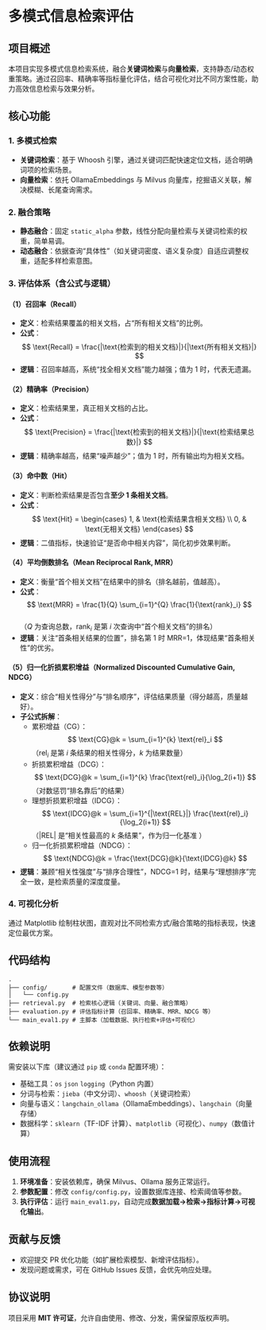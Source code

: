 # 多模式信息检索评估

## 项目概述  
本项目实现多模式信息检索系统，融合**关键词检索**与**向量检索**，支持静态/动态权重策略。通过召回率、精确率等指标量化评估，结合可视化对比不同方案性能，助力高效信息检索与效果分析。

## 核心功能  
### 1. 多模式检索  
- **关键词检索**：基于 Whoosh 引擎，通过关键词匹配快速定位文档，适合明确词项的检索场景。  
- **向量检索**：依托 OllamaEmbeddings 与 Milvus 向量库，挖掘语义关联，解决模糊、长尾查询需求。  

### 2. 融合策略  
- **静态融合**：固定 `static_alpha` 参数，线性分配向量检索与关键词检索的权重，简单易调。  
- **动态融合**：依据查询“具体性”（如关键词密度、语义复杂度）自适应调整权重，适配多样检索意图。  

### 3. 评估体系（含公式与逻辑）  
#### （1）召回率（Recall）  
- **定义**：检索结果覆盖的相关文档，占“所有相关文档”的比例。  
- **公式**：  
  $$ \text{Recall} = \frac{|\text{检索到的相关文档}|}{|\text{所有相关文档}|} $$  
- **逻辑**：召回率越高，系统“找全相关文档”能力越强；值为 1 时，代表无遗漏。  

#### （2）精确率（Precision）  
- **定义**：检索结果里，真正相关文档的占比。  
- **公式**：  
  $$ \text{Precision} = \frac{|\text{检索到的相关文档}|}{|\text{检索结果总数}|} $$  
- **逻辑**：精确率越高，结果“噪声越少”；值为 1 时，所有输出均为相关文档。  

#### （3）命中数（Hit）  
- **定义**：判断检索结果是否包含**至少 1 条相关文档**。  
- **公式**：  
  $$ \text{Hit} = \begin{cases} 1, & \text{检索结果含相关文档} \\ 0, & \text{无相关文档} \end{cases} $$  
- **逻辑**：二值指标，快速验证“是否命中相关内容”，简化初步效果判断。  

#### （4）平均倒数排名（Mean Reciprocal Rank, MRR）  
- **定义**：衡量“首个相关文档”在结果中的排名（排名越前，值越高）。  
- **公式**：  
  $$ \text{MRR} = \frac{1}{Q} \sum_{i=1}^{Q} \frac{1}{\text{rank}_i} $$  
  （$Q$ 为查询总数，$\text{rank}_i$ 是第 $i$ 次查询中“首个相关文档”的排名）  
- **逻辑**：关注“首条相关结果的位置”，排名第 1 时 MRR=1，体现结果“首条相关性”的优劣。  

#### （5）归一化折损累积增益（Normalized Discounted Cumulative Gain, NDCG）  
- **定义**：综合“相关性得分”与“排名顺序”，评估结果质量（得分越高，质量越好）。  
- **子公式拆解**：  
  - 累积增益（CG）：$$ \text{CG}@k = \sum_{i=1}^{k} \text{rel}_i $$（$\text{rel}_i$ 是第 $i$ 条结果的相关性得分，$k$ 为结果数量）  
  - 折损累积增益（DCG）：$$ \text{DCG}@k = \sum_{i=1}^{k} \frac{\text{rel}_i}{\log_2(i+1)} $$（对数惩罚“排名靠后”的结果）  
  - 理想折损累积增益（IDCG）：$$ \text{IDCG}@k = \sum_{i=1}^{|\text{REL}|} \frac{\text{rel}_i}{\log_2(i+1)} $$（$|\text{REL}|$ 是“相关性最高的 $k$ 条结果”，作为归一化基准 ）  
  - 归一化折损累积增益（NDCG）：$$ \text{NDCG}@k = \frac{\text{DCG}@k}{\text{IDCG}@k} $$  
- **逻辑**：兼顾“相关性强度”与“排序合理性”，NDCG=1 时，结果与“理想排序”完全一致，是检索质量的深度度量。  

### 4. 可视化分析  
通过 Matplotlib 绘制柱状图，直观对比不同检索方式/融合策略的指标表现，快速定位最优方案。  


## 代码结构  
```
.
├── config/       # 配置文件（数据库、模型参数等）
│   └── config.py 
├── retrieval.py  # 检索核心逻辑（关键词、向量、融合策略）
├── evaluation.py # 评估指标计算（召回率、精确率、MRR、NDCG 等）
└── main_eval1.py # 主脚本（加载数据、执行检索+评估+可视化）
```  


## 依赖说明  
需安装以下库（建议通过 `pip` 或 `conda` 配置环境）：  
- 基础工具：`os` `json` `logging`（Python 内置）  
- 分词与检索：`jieba`（中文分词）、`whoosh`（关键词检索）  
- 向量与语义：`langchain_ollama`（OllamaEmbeddings）、`langchain`（向量存储）  
- 数据科学：`sklearn`（TF-IDF 计算）、`matplotlib`（可视化）、`numpy`（数值计算）  


## 使用流程  
1. **环境准备**：安装依赖库，确保 Milvus、Ollama 服务正常运行。  
2. **参数配置**：修改 `config/config.py`，设置数据库连接、检索阈值等参数。  
3. **执行评估**：运行 `main_eval1.py`，自动完成**数据加载→检索→指标计算→可视化输出**。  


## 贡献与反馈  
- 欢迎提交 PR 优化功能（如扩展检索模型、新增评估指标）。  
- 发现问题或需求，可在 GitHub Issues 反馈，会优先响应处理。  


## 协议说明  
项目采用 **MIT 许可证**，允许自由使用、修改、分发，需保留原版权声明。  

 
